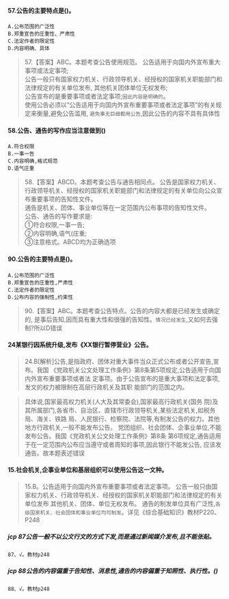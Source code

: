 #### 57.公告的主要特点是()。
    A.公布范围的广泛性
    B.郑重宣告的庄重性、严肃性
    C.法定作者的限定性
    D.内容明确、具体
    
>   57.【答案】ABC。本题考查公告使用规范。
公告适用于向国内外宣布重大事项或法定事项; <br>
公告一般只有国家权力机关、行政领导机关、经授权的国家机关职能部门和法律规定的有关单位发布,
其他机关团体单位无权发布;<br>
公告宣布的是重要事项或者法定事项;`因此内容是明确的`。<br>
使用公告必须以“公告适用于向国内外宣布重要事项或者法定事项”的有关规定来衡量,避免公告滥用,
`避免事无巨细都用公告`,因此公告的内容不具有具体性<br>

#### 58.公告、通告的写作应当注意做到()
    A.符合权限
    B.一事一告
    C.内容明确,格式规范
    D.语气庄重
    
>   58.【答案】ABCD。本题考查公告与通告相同点。
公告是国家权力机关、行政领导机关、经授权的国家机关职能部门和法律规定的有关单位向公众宣布重要事项的告知性文件。<br>
通告是机关、团体、事业单位等在一定范围内公布事项的告知性文件。   
公告、通告的写作要求是:<br>
①符合权限,一事一告;<br>
②内容明确,语气(庄重;<br>
③注意格式。ABCD均为正确选项<br>


#### 90.公告的主要特点是()。
    A.公布范围的广泛性
    B.郑重宣告的庄重性,严肃性
    C.法定作者的限定性
    D.公布内容的强制性,约束性
>   90.【答案】ABC。本题考查公告特点。公告的内容大都是已经发生或确定的,
是事后告知,因而具有重大性和很强的告知性。`情况已经发生`,又如何去强制?所以D错误

#### 24某银行因系统升级,发布《XX银行暂停营业》公告。
>   24.B[解析]公告,是指政府、团体对重大事件当众正式公布或者公开宣告,宣布。我国
    《党政机关公文处理工作条例》第8条第5项规定,公告适用于向国内外宣布重要事项或者法
    定事项。由于公告宣布的是重大事项和法定事项,发文的权力被限制在高层行政机关及其职
    能部门的范围之内。
    
>   具体说,国家最高权力机关(人大及其常委会),国家最高行政机关(国务
    院)及其所属部门,各省市、自治区、直辖市行政领导机关,某些法定机关,如税务局、海关、铁路
    局、人民银行、检察院、法院等,有制发公告的权力。其他地方行政机关,一般不能发布公告。
    党团组织、社会团体、企事业单位,不能发布公告。我国《党政机关公文处理工作条例》第8条
    第6项规定,通告适用于在一定范围内公布应当遵守或者周知的事项,因此银行不能发公告,
    应该发通告。故本题表述错误

#### 15.社会机关,企事业单位和基层组织可以使用公告这一文种。
>   15.B。公告适用于向国内外宣布重要事项或者法定事项。
公告一般只由国家权力机关、行政领导机关、经授权的国家机关职能部门和法律规定的有关单位发布
    其他机关、团体、单位无权发布。
    通告的制发单位具有广泛性,`各级国家机关、社会团体和事业单位均可制发`。详见《综合基础知识》教材P220、P248    

##### jcp 87公告一般不以公文行文的方式下发,而是通过新闻媒介发布,且不能张贴。
    87、√。教材p248

##### jcp 88公告的内容偏重于告知性、消息性,通告的内容偏重于知照性、执行性。()
    88、√。教材p248

















    



